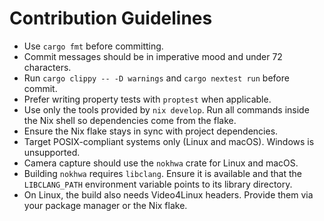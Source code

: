 # Contribution Guidelines

- Use `cargo fmt` before committing.
- Commit messages should be in imperative mood and under 72 characters.
- Run `cargo clippy -- -D warnings` and `cargo nextest run` before commit.
- Prefer writing property tests with `proptest` when applicable.
- Use only the tools provided by `nix develop`. Run all commands inside the Nix
  shell so dependencies come from the flake.
- Ensure the Nix flake stays in sync with project dependencies.
- Target POSIX-compliant systems only (Linux and macOS). Windows is unsupported.
- Camera capture should use the `nokhwa` crate for Linux and macOS.
- Building `nokhwa` requires `libclang`. Ensure it is available and that the
  `LIBCLANG_PATH` environment variable points to its library directory.
- On Linux, the build also needs Video4Linux headers. Provide them via your
  package manager or the Nix flake.
